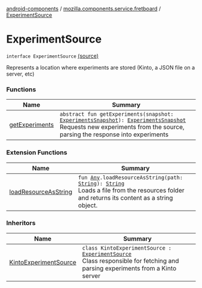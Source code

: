 [android-components](../../index.md) / [mozilla.components.service.fretboard](../index.md) / [ExperimentSource](./index.md)

# ExperimentSource

`interface ExperimentSource` [(source)](https://github.com/mozilla-mobile/android-components/blob/master/components/service/fretboard/src/main/java/mozilla/components/service/fretboard/ExperimentSource.kt#L11)

Represents a location where experiments are stored
(Kinto, a JSON file on a server, etc)

### Functions

| Name | Summary |
|---|---|
| [getExperiments](get-experiments.md) | `abstract fun getExperiments(snapshot: `[`ExperimentsSnapshot`](../-experiments-snapshot/index.md)`): `[`ExperimentsSnapshot`](../-experiments-snapshot/index.md)<br>Requests new experiments from the source, parsing the response into experiments |

### Extension Functions

| Name | Summary |
|---|---|
| [loadResourceAsString](../../mozilla.components.support.test.file/kotlin.-any/load-resource-as-string.md) | `fun `[`Any`](https://kotlinlang.org/api/latest/jvm/stdlib/kotlin/-any/index.html)`.loadResourceAsString(path: `[`String`](https://kotlinlang.org/api/latest/jvm/stdlib/kotlin/-string/index.html)`): `[`String`](https://kotlinlang.org/api/latest/jvm/stdlib/kotlin/-string/index.html)<br>Loads a file from the resources folder and returns its content as a string object. |

### Inheritors

| Name | Summary |
|---|---|
| [KintoExperimentSource](../../mozilla.components.service.fretboard.source.kinto/-kinto-experiment-source/index.md) | `class KintoExperimentSource : `[`ExperimentSource`](./index.md)<br>Class responsible for fetching and parsing experiments from a Kinto server |
